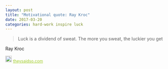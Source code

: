 ```yaml
---
layout: post
title: "Motivational quote: Ray Kroc"
date: 2017-03-20
categories: hard-work inspire luck
---
```

> Luck is a dividend of sweat. The more you sweat, the luckier you get

Ray Kroc

<span style="z-index:50;font-size:0.9em;"><img src="https://theysaidso.com/branding/theysaidso.png" height="20" width="20" alt="theysaidso.com"/><a href="https://theysaidso.com" title="Powered by quotes from theysaidso.com" style="color: #9fcc25; margin-left: 4px; vertical-align: middle;">theysaidso.com</a></span>
